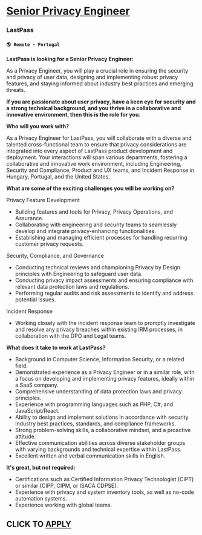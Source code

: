 # [Senior Privacy Engineer](https://www.remotewlb.com/apply/senior-privacy-engineer-131699)  
### LastPass  
#### `🌎 Remote - Portugal`  

**LastPass is looking for a Senior Privacy Engineer:**

As a Privacy Engineer, you will play a crucial role in ensuring the security and privacy of user data, designing and implementing robust privacy features, and staying informed about industry best practices and emerging threats.

**If you are passionate about user privacy, have a keen eye for security and a strong technical background, and you thrive in a collaborative and innovative environment, then this is the role for you.**

**Who will you work with?**

As a Privacy Engineer for LastPass, you will collaborate with a diverse and talented cross-functional team to ensure that privacy considerations are integrated into every aspect of LastPass product development and deployment. Your interactions will span various departments, fostering a collaborative and innovative work environment, including Engineering, Security and Compliance, Product and UX teams, and Incident Response in Hungary, Portugal, and the United States.

**What are some of the exciting challenges you will be working on?**

Privacy Feature Development

  * Building features and tools for Privacy, Privacy Operations, and Assurance.
  * Collaborating with engineering and security teams to seamlessly develop and integrate privacy-enhancing functionalities.
  * Establishing and managing efficient processes for handling recurring customer privacy requests.

Security, Compliance, and Governance

  * Conducting technical reviews and championing Privacy by Design principles with Engineering to safeguard user data.
  * Conducting privacy impact assessments and ensuring compliance with relevant data protection laws and regulations.
  * Performing regular audits and risk assessments to identify and address potential issues.

Incident Response

  * Working closely with the incident response team to promptly investigate and resolve any privacy breaches within existing IRM processes, in collaboration with the DPO and Legal teams.

**What does it take to work at LastPass?**

  * Background in Computer Science, Information Security, or a related field.
  * Demonstrated experience as a Privacy Engineer or in a similar role, with a focus on developing and implementing privacy features, ideally within a SaaS company.
  * Comprehensive understanding of data protection laws and privacy principles.
  * Experience with programming languages such as PHP, C#, and JavaScript/React.
  * Ability to design and implement solutions in accordance with security industry best practices, standards, and compliance frameworks.
  * Strong problem-solving skills, a collaborative mindset, and a proactive attitude.
  * Effective communication abilities across diverse stakeholder groups with varying backgrounds and technical expertise within LastPass.
  * Excellent written and verbal communication skills in English.

**It's great, but not required:**

  * Certifications such as Certified Information Privacy Technologist (CIPT) or similar (CIPP, CIPM, or ISACA CDPSE).
  * Experience with privacy and system inventory tools, as well as no-code automation systems.
  * Experience working with global teams.

  
## CLICK TO [APPLY](https://www.remotewlb.com/apply/senior-privacy-engineer-131699)

